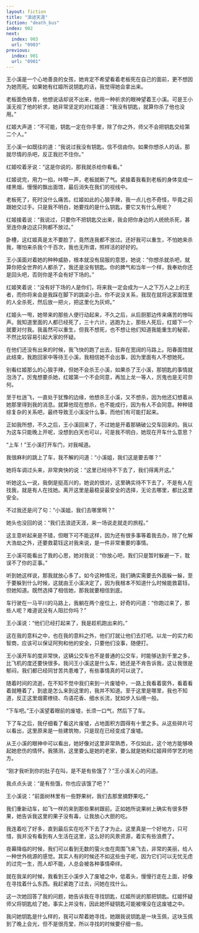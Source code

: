 ```yaml
---
layout: fiction
title: "浪迹天涯"
fiction: "death_bus"
index: 902
next:
  index: 903
  url: "0903"
previous:
  index: 901
  url: "0901"
---
```

王小溪是一个心地善良的女孩，她肯定不希望看着老板死在自己的面前，更不想因为她而死。如果她有红姬所说钥匙的话，我觉得她会拿出来。

老板面色铁青，他想说话却说不出来，他用一种祈求的眼神望着王小溪。可是王小溪无视了他的祈求，她非常坚定的对红姬道：“我没有钥匙，就算你杀了他也没用。”

红姬大声道：“不可能，钥匙一定在你手里，除了你之外，师父不会把钥匙交给第二个人。”

王小溪一如既往的道：“我说过我没有钥匙，信不信由你。如果你想杀人的话，那就尽情的杀吧，反正我拦不住你。”

红姬咬着牙说：“这是你说的，那我就杀给你看看。”

红姬说完，用力一掐，咔嚓一声，老板就断了气。紧接着我看到老板的身体变成一缕黑烟，慢慢的飘出面馆，最后消失在我们的视线中。

老板死了，死时没什么痛苦。红姬如此的心狠手辣，我一点儿也不奇怪，毕竟之前跟她交过手。只是我不明白，她要找的是什么钥匙，要它又有什么用呢？

红姬接着说：“我说过，只要你不把钥匙交出来，我会把你身边的人统统杀死，甚至连你身边这只狗都不放过。”

卧槽，这红姬真是太不要脸了，竟然连我都不放过。还好我可以重生，不怕她来杀我，哪怕来杀我个千百次，我也无所谓，照样活的好好的。

王小溪面对着她的种种威胁，根本就没有屈服的意思，她说：“你想杀就杀吧，就算你把全世界的人都杀了，我还是没有钥匙。你的脾气和当年一个样，我奉劝你还是回头吧，否则你是不会有好下场的。”

红姬笑着说：“没有好下场的人是你们，将来我一定会成为一人之下万人之上的王者，而你将来会是我踩在脚下的跳梁小丑。你不说没关系，我现在就将这家面馆里的人全杀死，然后放一把火，把这里化为灰烬。”

红姬头一甩，她带来的那些人便行动起来，不久之后，从后厨那边传来痛苦的惨叫声。我知道里面的人都已经死了，三十六计，逃跑为上，那些人死后，红姬下一个就要对付我。我虽然可以重生，但我不想死，也不想让他们知道我能重生的秘密，不然比较容易引起大家的怀疑。

在他们还没有出来的时候，我飞快的跑了出去，狂奔在宽阔的马路上。阳春面馆就此结束，我跑回家中等待王小溪，我相信她不会出事，因为里面有人不想她死。

别看红姬那么的心狠手辣，但她不会杀王小溪，如果杀了王小溪，那钥匙的事情就泡汤了。厉鬼想要杀她，红姬第一个不会同意，再加上龙一等人，厉鬼也是无可奈何。

至于杜逍飞，一直处于犹豫的边缘，他想杀王小溪，又不想杀，因为他还幻想着从她那里得到我的消息。就算他现在想杀，也不能成行，因为有人不会同意。种种错综复杂的关系吧，最终导致王小溪没什么事，而他们有可能打起来。

正如我所想，不久之后，王小溪回来了，不过她是开着那辆破公交车回来的。我以为这车只能晚上开呢，没想到白天也可以，可是我不明白，她现在开车什么意思？

“上车！”王小溪打开车门，对我喊道。

我很麻利的跳上了车，我不解的问道：“小溪姐，我们这是要去哪？”

她将车调过头来，非常爽快的说：“这里已经待不下去了，我们得离开这。”

听她这么一说，我倒是挺高兴的，她说的很对，这里确实待不下去了，不是有人在找我，就是有人在找她。离开这里是最稳妥最安全的选择，无论去哪里，都比这里安全。

不过我还是问了句：“小溪姐，我们去哪里啊？”

她头也没回的说：“我们去浪迹天涯，来一场说走就走的旅程。”

这主意听起来是不错，但眼下可不能这样，因为还有很多事等着我去办，除了化解大浩劫之外，还要救葛钰这对我来说，是一件非常重要的事情。

王小溪可能看出了我的心思，她对我说：“你放心吧，我们只是暂时躲避一下，耽误不了你的正事。”

听到她这样说，那我就放心多了。如今这种情况，我们确实需要去外面躲一躲，至于要躲到什么时候，这就由王小溪决定了，因为我根本不知道什么时候能救葛钰，但她知道。既然选择了相信她，那我就要相信到底。

车行驶在一马平川的马路上，我躺在两个座位上，好奇的问道：“你跑过来了，那些人呢？难道说没有人阻拦你吗？”

王小溪说：“他们已经打起来了，我是趁机跑出来的。”

这在我的意料之中，也在我的意料之外，他们打就让他们去打吧。以龙一的实力和智商，应该可以保证阿狗和他的安全，只要他们没事，随便打。

王小溪开车的度非常快，这辆公交车也不是普通的公交车，时能够达到千里之多，比飞机的度还要快很多。我问王小溪这是什么车，她还是不肯告诉我，这让我很是郁闷，我们都已经同甘苦共患难了，有些事情真的可以说了。

随着时间的流逝，在不知不觉中我们来到一片废墟中，一路上我看着窗外，看着看着就睡着了，到底是怎么来到这里的，我并不知道。至于这里是哪里，我也不知道，反正这里烟雾缭绕、鸟语花香、细水长流，犹如步入仙境一般。

“下车吧。”王小溪望着眼前的废墟，长须一口气，然后下了车。

下了车之后，我仔细看了看这片废墟，占地面积方圆得有十里之多。从这些碎片可以看出，这里原来是一些建筑物，只是现在已经变成了废墟。

从王小溪的眼神中可以看出，她好像对这里非常熟悉，不仅如此，这个地方能够唤起她悲伤的情怀。我猜测，这里要么是她的老家，要么就是她和红姬拜师学艺的地方。

“刚才我听到你的肚子在叫，是不是有些饿了？”王小溪关心的问道。

我点点头说：“是有些饿，你也应该饿了吧？”

王小溪说：“前面树林里有一些野果树，我们去那里摘野果吃。”

我们重新动车，如飞一样的来到那些果树跟前。正如她所说果树上确实有很多野果，她告诉我这里的果子没有毒，让我放心大胆的吃。

我连着吃了好多，直到最后实在吃不下去了才为止。这里真是一个好地方，只可惜，我并没有看到有人生活在这里，这么好的风景资源，着实有些浪费了。

夜幕降临的时候，我们可以看到无数的萤火虫在周围飞来飞去，非常的美丽，给人一种世外桃源的感觉。其实人有的时候还不如这些虫子呢，因为它们可以无忧无虑的过完一生，而人却不能，人总会被各种事情牵绊。

就在我呆的时候，我看到王小溪步入了废墟之中，低着头，慢慢行走在上面，好像在寻找着什么东西。我赶紧跑了过去，问她在找什么。

这一次她回答了我的问题，她告诉我在寻找钥匙，红姬所说的那把钥匙。红姬怀疑师父将钥匙给了她，事实上并没有，因此她怀疑钥匙可能被埋没在这废墟之中。

我问她钥匙是什么样的，我可以帮着她寻找，她跟我说钥匙是一块玉佩，这块玉佩到了晚上会光，但不是很亮堂，所以寻找的时候要仔细一些。